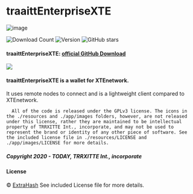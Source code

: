 # traaittEnterpriseXTE

![image](https://github.com/TRRXITTE/traaitt/blob/master/docs/XTE.png)

![Download Count](https://img.shields.io/github/downloads/trrxitte/traaittenterprisexte/total.svg)
![Version](https://img.shields.io/github/v/release/trrxitte/traaittenterprisexte)
![GitHub stars](https://img.shields.io/github/stars/TRRXITTE/traaittenterprisexte?label=Github%20Stars)


#### traaittEnterpriseXTE: [official GitHub Download](https://GitHub.com/trrxitte/traaittEnterpriseXTE/releases)
<img src="https://raw.githubusercontent.com/trrxitte/traaittenterprisexte/master/screenshots/enterprise.jpg">



#### traaittEnterpriseXTE is a wallet for XTEnetwork.

 It uses remote nodes to connect and is a lightweight client compared to XTEnetwork.


```
  All of the code is released under the GPLv3 license. The icons in the ./resources and ./app/images folders, however, are not released under this license, rather they are maintained to be intellectual property of TRRXITTE Int., incorporate, and may not be used to represent the brand or identity of any other piece of software. See the included license file in ./resources/LICENSE and ./app/images/LICENSE for more details.
```
##### Copyright 2020 - TODAY, TRRXITTE Int., incorporate

#### License
© [ExtraHash](https://github.com/ExtraHash)
See included License file for more details.
